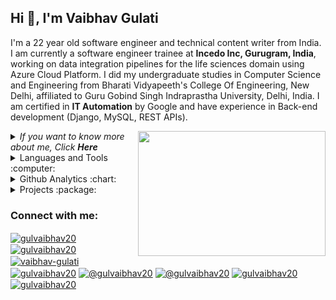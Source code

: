 <h2>Hi 👋, I'm Vaibhav Gulati</h1>

I'm a 22 year old software engineer and technical content writer from India. I am currently a software engineer trainee at **Incedo Inc, Gurugram, India**, working on data integration pipelines for the life sciences domain using Azure Cloud Platform. I did my undergraduate studies in Computer Science and Engineering from Bharati Vidyapeeth's College Of Engineering, New Delhi, affiliated to Guru Gobind Singh Indraprastha University, Delhi, India. I am certified in **IT Automation** by Google and have experience in Back-end development (Django, MySQL, REST APIs). 

<p align="center">
  <img align="right" src="https://media.giphy.com/media/aT564S32DojlSN369u/giphy.gif" width="300" height="200" />
</p>

<details>
  <summary><i> If you want to know more about me, Click <b> Here </b></i></summary>
  
- 🌱 I’m currently learning **Azure Cloud Platform** and **PyQt GUI toolkit**

- 👨‍💻 All of my projects are available [Here](https://gulvaibhav20.github.io/)

- 📝 To checkout my Content Writing work, Click [Here](https://gulvaibhav20.github.io/articles.html)

- 💬 Ask me about **Python, Data Engineering, IT Automation**

- 📫 You can contact me at: **gulvaibhav20@gmail.com**

- ⚡ My Hobbies include: **Football, PC games, and Sketching**
</details>

<details>
  <summary> Languages and Tools :computer: </summary> <br>
<p align="left"> <a href="https://azure.microsoft.com/en-in/" target="_blank" rel="noreferrer"> <img src="https://www.vectorlogo.zone/logos/microsoft_azure/microsoft_azure-icon.svg" alt="azure" width="40" height="40"/> </a> <a href="https://getbootstrap.com" target="_blank" rel="noreferrer"> <img src="https://raw.githubusercontent.com/devicons/devicon/master/icons/bootstrap/bootstrap-plain-wordmark.svg" alt="bootstrap" width="40" height="40"/> </a> <a href="https://www.cprogramming.com/" target="_blank" rel="noreferrer"> <img src="https://raw.githubusercontent.com/devicons/devicon/master/icons/c/c-original.svg" alt="c" width="40" height="40"/> </a> <a href="https://www.w3schools.com/cpp/" target="_blank" rel="noreferrer"> <img src="https://raw.githubusercontent.com/devicons/devicon/master/icons/cplusplus/cplusplus-original.svg" alt="cplusplus" width="40" height="40"/> </a> <a href="https://www.w3schools.com/css/" target="_blank" rel="noreferrer"> <img src="https://raw.githubusercontent.com/devicons/devicon/master/icons/css3/css3-original-wordmark.svg" alt="css3" width="40" height="40"/> </a> <a href="https://www.djangoproject.com/" target="_blank" rel="noreferrer"> <img src="https://cdn.worldvectorlogo.com/logos/django.svg" alt="django" width="40" height="40"/> </a> <a href="https://cloud.google.com" target="_blank" rel="noreferrer"> <img src="https://www.vectorlogo.zone/logos/google_cloud/google_cloud-icon.svg" alt="gcp" width="40" height="40"/> </a> <a href="https://git-scm.com/" target="_blank" rel="noreferrer"> <img src="https://www.vectorlogo.zone/logos/git-scm/git-scm-icon.svg" alt="git" width="40" height="40"/> </a> <a href="https://www.w3.org/html/" target="_blank" rel="noreferrer"> <img src="https://raw.githubusercontent.com/devicons/devicon/master/icons/html5/html5-original-wordmark.svg" alt="html5" width="40" height="40"/> </a> <a href="https://www.java.com" target="_blank" rel="noreferrer"> <img src="https://raw.githubusercontent.com/devicons/devicon/master/icons/java/java-original.svg" alt="java" width="40" height="40"/> </a> <a href="https://developer.mozilla.org/en-US/docs/Web/JavaScript" target="_blank" rel="noreferrer"> <img src="https://raw.githubusercontent.com/devicons/devicon/master/icons/javascript/javascript-original.svg" alt="javascript" width="40" height="40"/> </a> <a href="https://www.linux.org/" target="_blank" rel="noreferrer"> <img src="https://raw.githubusercontent.com/devicons/devicon/master/icons/linux/linux-original.svg" alt="linux" width="40" height="40"/> </a> <a href="https://www.microsoft.com/en-us/sql-server" target="_blank" rel="noreferrer"> <img src="https://www.svgrepo.com/show/303229/microsoft-sql-server-logo.svg" alt="mssql" width="40" height="40"/> </a> <a href="https://www.mysql.com/" target="_blank" rel="noreferrer"> <img src="https://raw.githubusercontent.com/devicons/devicon/master/icons/mysql/mysql-original-wordmark.svg" alt="mysql" width="40" height="40"/> </a> <a href="https://opencv.org/" target="_blank" rel="noreferrer"> <img src="https://www.vectorlogo.zone/logos/opencv/opencv-icon.svg" alt="opencv" width="40" height="40"/> </a> <a href="https://pandas.pydata.org/" target="_blank" rel="noreferrer"> <img src="https://raw.githubusercontent.com/devicons/devicon/2ae2a900d2f041da66e950e4d48052658d850630/icons/pandas/pandas-original.svg" alt="pandas" width="40" height="40"/> </a> <a href="https://postman.com" target="_blank" rel="noreferrer"> <img src="https://www.vectorlogo.zone/logos/getpostman/getpostman-icon.svg" alt="postman" width="40" height="40"/> </a> <a href="https://www.python.org" target="_blank" rel="noreferrer"> <img src="https://raw.githubusercontent.com/devicons/devicon/master/icons/python/python-original.svg" alt="python" width="40" height="40"/> </a> <a href="https://scikit-learn.org/" target="_blank" rel="noreferrer"> <img src="https://upload.wikimedia.org/wikipedia/commons/0/05/Scikit_learn_logo_small.svg" alt="scikit_learn" width="40" height="40"/> </a> <a href="https://seaborn.pydata.org/" target="_blank" rel="noreferrer"> <img src="https://seaborn.pydata.org/_images/logo-mark-lightbg.svg" alt="seaborn" width="40" height="40"/> </a> </p>
</details>

<details>
  <summary> Github Analytics :chart:  </summary>

   ![Vaibhav's github stats](https://github-readme-stats.vercel.app/api?username=gulvaibhav20&show_icons=true&hide_border=true)
</details>

<details>
  <summary> Projects :package: </summary>
  <br>
  <ol>
    <li> <a href="https://github.com/gulvaibhav20/extractive-text-summarizer">Extractive Text Summarizer </a>
    <li> <a href="https://gulvaibhav20.github.io/">Portfolio Website </a>
    <li> <a href="https://github.com/gulvaibhav20/Instagram-Style-Photo-Collage">Instagram Style Photo Collage </a>
    <li> <a href="https://github.com/gulvaibhav20/Web-Scrapping">Web Scrapping </a>
    <li> <a href="https://github.com/gulvaibhav20/Automation">Automation </a>
    <li> <a href="https://github.com/gulvaibhav20/GRIP_Sparks_Foundation_Tasks">GRIP Sparks Foundation Tasks </a>
  </ol>
</details>

<h3 align="left">Connect with me:</h3>
<p align="left">
<a href="https://dev.to/gulvaibhav20" target="blank"><img align="center" src="https://raw.githubusercontent.com/rahuldkjain/github-profile-readme-generator/master/src/images/icons/Social/devto.svg" alt="gulvaibhav20" height="30" width="40" /></a>
<a href="https://twitter.com/gulvaibhav20" target="blank"><img align="center" src="https://raw.githubusercontent.com/rahuldkjain/github-profile-readme-generator/master/src/images/icons/Social/twitter.svg" alt="gulvaibhav20" height="30" width="40" /></a>
<a href="https://linkedin.com/in/vaibhav-gulati" target="blank"><img align="center" src="https://raw.githubusercontent.com/rahuldkjain/github-profile-readme-generator/master/src/images/icons/Social/linked-in-alt.svg" alt="vaibhav-gulati" height="30" width="40" /></a>
<a href="https://instagram.com/gulvaibhav20" target="blank"><img align="center" src="https://raw.githubusercontent.com/rahuldkjain/github-profile-readme-generator/master/src/images/icons/Social/instagram.svg" alt="gulvaibhav20" height="30" width="40" /></a>
<a href="https://hashnode.com/@gulvaibhav20" target="blank"><img align="center" src="https://raw.githubusercontent.com/rahuldkjain/github-profile-readme-generator/master/src/images/icons/Social/hashnode.svg" alt="@gulvaibhav20" height="30" width="40" /></a>
<a href="https://medium.com/@gulvaibhav20" target="blank"><img align="center" src="https://raw.githubusercontent.com/rahuldkjain/github-profile-readme-generator/master/src/images/icons/Social/medium.svg" alt="@gulvaibhav20" height="30" width="40" /></a>
<a href="https://www.hackerrank.com/gulvaibhav20" target="blank"><img align="center" src="https://raw.githubusercontent.com/rahuldkjain/github-profile-readme-generator/master/src/images/icons/Social/hackerrank.svg" alt="gulvaibhav20" height="30" width="40" /></a>
<a href="https://www.leetcode.com/gulvaibhav20" target="blank"><img align="center" src="https://raw.githubusercontent.com/rahuldkjain/github-profile-readme-generator/master/src/images/icons/Social/leet-code.svg" alt="gulvaibhav20" height="30" width="40" /></a>
</p>
